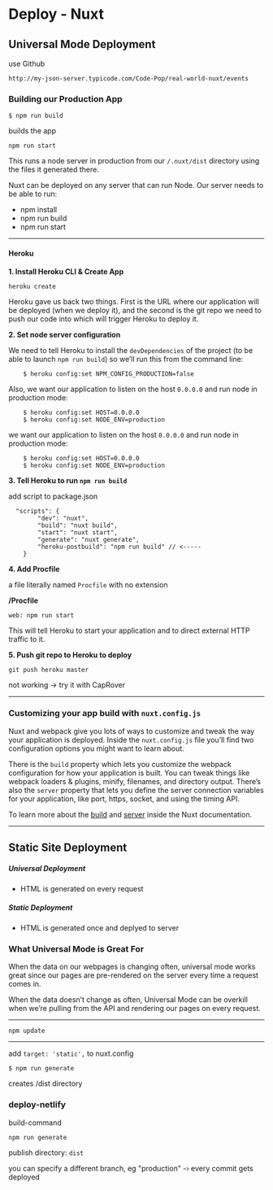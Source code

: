 # Deploy - Nuxt

## Universal Mode Deployment

use Github

```
http://my-json-server.typicode.com/Code-Pop/real-world-nuxt/events
```

### Building our Production App

```
$ npm run build
```

builds the app

```
npm run start
```

This runs a node server in production from our `/.nuxt/dist` directory using the files it generated there.



Nuxt can be deployed on any server that can run Node. Our server needs to be able to run:

- npm install
- npm run build
- npm run start

------

#### Heroku

**1. Install Heroku CLI & Create App**

```
heroku create
```

Heroku gave us back two things. First is the URL where our application will be deployed (when we deploy it), and the second is the git repo we need to push our code into which will trigger Heroku to deploy it.

**2. Set node server configuration**

We need to tell Heroku to install the `devDependencies` of the project (to be able to launch `npm run build`) so we’ll run this from the command line:

```
    $ heroku config:set NPM_CONFIG_PRODUCTION=false
```

Also, we want our application to listen on the host `0.0.0.0` and run node in production mode:

```
    $ heroku config:set HOST=0.0.0.0
    $ heroku config:set NODE_ENV=production
```

we want our application to listen on the host `0.0.0.0` and run node in production mode:

```
    $ heroku config:set HOST=0.0.0.0
    $ heroku config:set NODE_ENV=production
```

**3. Tell Heroku to run `npm run build`**

add script to package.json

```
  "scripts": {
        "dev": "nuxt",
        "build": "nuxt build",
        "start": "nuxt start",
        "generate": "nuxt generate",
        "heroku-postbuild": "npm run build" // <-----
    }
```

**4. Add Procfile**

a file literally named `Procfile` with no extension

 **/Procfile**

```
web: npm run start
```

This will tell Heroku to start your application and to direct external HTTP traffic to it.



**5. Push git repo to Heroku to deploy**

```
git push heroku master
```



not working -> try it with CapRover

------



### Customizing your app build with `nuxt.config.js`

Nuxt and webpack give you lots of ways to customize and tweak the way your application is deployed. Inside the `nuxt.config.js` file you’ll find two configuration options you might want to learn about.

There is the `build` property which lets you customize the webpack configuration for how your application is built. You can tweak things like webpack loaders & plugins, minify, filenames, and directory output. There’s also the `server` property that lets you define the server connection variables for your application, like port, https, socket, and using the timing API.

To learn more about the [build](https://nuxtjs.org/api/configuration-build/) and [server](https://nuxtjs.org/api/configuration-server#the-server-property) inside the Nuxt documentation.

------

## Static Site Deployment

##### Universal Deployment

- HTML is generated on every request

##### Static Deployment

- HTML is generated once and deplyed to server

### What Universal Mode is Great For

When the data on our webpages is changing often, universal mode works great since our pages are pre-rendered on the server every time a request comes in.

When the data doesn’t change as often, Universal Mode can be overkill when we’re pulling from the API and rendering our pages on every request.



------

```
npm update
```

------

add `target: 'static',` to nuxt.config



```
$ npm run generate
```

creates /dist directory

### deploy-netlify

build-command

```
npm run generate
```

publish directory: `dist`

you can specify a different branch, eg "production" -› every commit gets deployed

# 